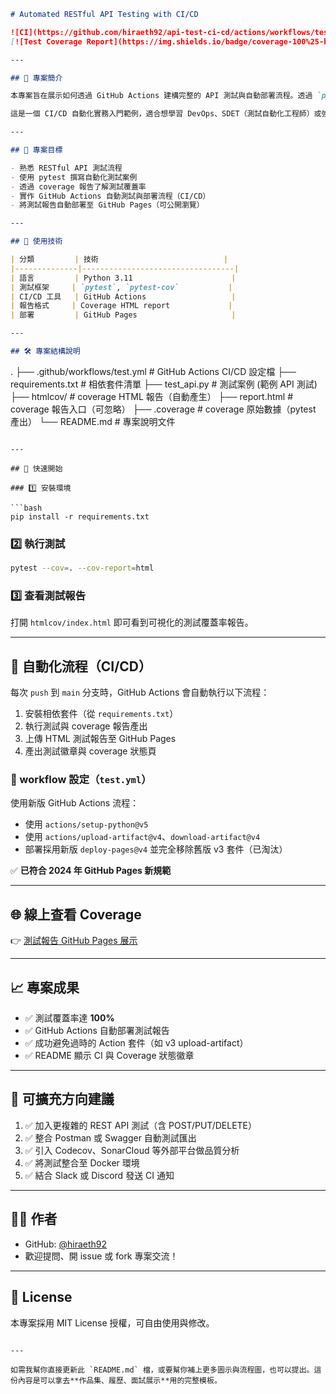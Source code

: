 ```markdown
# Automated RESTful API Testing with CI/CD

![CI](https://github.com/hiraeth92/api-test-ci-cd/actions/workflows/test.yml/badge.svg)
[![Test Coverage Report](https://img.shields.io/badge/coverage-100%25-brightgreen)](https://hiraeth92.github.io/api-test-ci-cd/)

---

## 📌 專案簡介

本專案旨在展示如何透過 GitHub Actions 建構完整的 API 測試與自動部署流程。透過 `pytest` 撰寫測試案例並使用 `pytest-cov` 產出測試覆蓋率報告，最終自動部署到 GitHub Pages，讓報告可視覺化並公開展示測試品質。

這是一個 CI/CD 自動化實務入門範例，適合想學習 DevOps、SDET（測試自動化工程師）或強化專案維運品質的人使用。

---

## 🎯 專案目標

- 熟悉 RESTful API 測試流程
- 使用 pytest 撰寫自動化測試案例
- 透過 coverage 報告了解測試覆蓋率
- 實作 GitHub Actions 自動測試與部署流程（CI/CD）
- 將測試報告自動部署至 GitHub Pages（可公開瀏覽）

---

## 🧪 使用技術

| 分類         | 技術                            |
|--------------|----------------------------------|
| 語言         | Python 3.11                      |
| 測試框架     | `pytest`, `pytest-cov`           |
| CI/CD 工具   | GitHub Actions                   |
| 報告格式     | Coverage HTML report             |
| 部署         | GitHub Pages                     |

---

## 🛠️ 專案結構說明

```

.
├── .github/workflows/test.yml       # GitHub Actions CI/CD 設定檔
├── requirements.txt                 # 相依套件清單
├── test\_api.py                      # 測試案例 (範例 API 測試)
├── htmlcov/                         # coverage HTML 報告（自動產生）
├── report.html                      # coverage 報告入口（可忽略）
├── .coverage                        # coverage 原始數據（pytest 產出）
└── README.md                        # 專案說明文件

````

---

## 🚀 快速開始

### 1️⃣ 安裝環境

```bash
pip install -r requirements.txt
````

### 2️⃣ 執行測試

```bash
pytest --cov=. --cov-report=html
```

### 3️⃣ 查看測試報告

打開 `htmlcov/index.html` 即可看到可視化的測試覆蓋率報告。

---

## 🔄 自動化流程（CI/CD）

每次 `push` 到 `main` 分支時，GitHub Actions 會自動執行以下流程：

1. 安裝相依套件（從 `requirements.txt`）
2. 執行測試與 coverage 報告產出
3. 上傳 HTML 測試報告至 GitHub Pages
4. 產出測試徽章與 coverage 狀態頁

### 🔧 workflow 設定（`test.yml`）

使用新版 GitHub Actions 流程：

* 使用 `actions/setup-python@v5`
* 使用 `actions/upload-artifact@v4`、`download-artifact@v4`
* 部署採用新版 `deploy-pages@v4` 並完全移除舊版 v3 套件（已淘汰）

✅ **已符合 2024 年 GitHub Pages 新規範**

---

## 🌐 線上查看 Coverage

👉 [測試報告 GitHub Pages 展示](https://hiraeth92.github.io/api-test-ci-cd/)

---

## 📈 專案成果

* ✅ 測試覆蓋率達 **100%**
* ✅ GitHub Actions 自動部署測試報告
* ✅ 成功避免過時的 Action 套件（如 v3 upload-artifact）
* ✅ README 顯示 CI 與 Coverage 狀態徽章

---

## 🧩 可擴充方向建議

1. ✅ 加入更複雜的 REST API 測試（含 POST/PUT/DELETE）
2. ✅ 整合 Postman 或 Swagger 自動測試匯出
3. ✅ 引入 Codecov、SonarCloud 等外部平台做品質分析
4. ✅ 將測試整合至 Docker 環境
5. ✅ 結合 Slack 或 Discord 發送 CI 通知

---

## 🙋‍♂️ 作者

* GitHub: [@hiraeth92](https://github.com/hiraeth92)
* 歡迎提問、開 issue 或 fork 專案交流！

---

## 📜 License

本專案採用 MIT License 授權，可自由使用與修改。

```

---

如需我幫你直接更新此 `README.md` 檔，或要幫你補上更多圖示與流程圖，也可以提出。這份內容是可以拿去**作品集、履歷、面試展示**用的完整模板。
```
